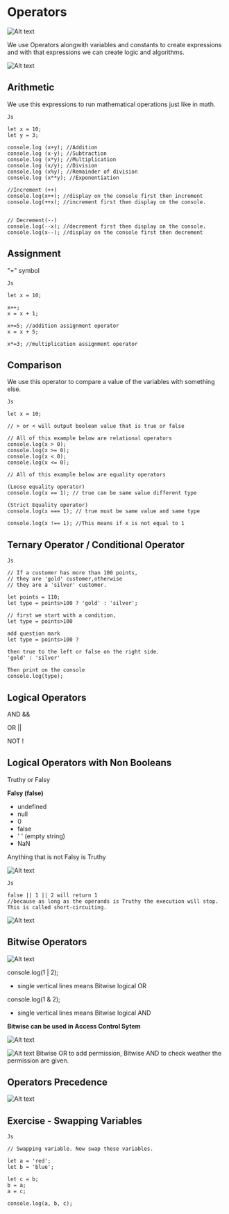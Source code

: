 # Operators

![Alt text](../Images/image-18.png)

We use Operators alongwith variables and constants to create expressions and with that expressions we can create logic and algorithms.

![Alt text](../Images/image-11.png)

## Arithmetic

We use this expressions to run mathematical operations just like in math.

```
Js

let x = 10;
let y = 3;

console.log (x+y); //Addition
console.log (x-y); //Subtraction
console.log (x*y); //Multiplication
console.log (x/y); //Division
console.log (x%y); //Remainder of division
console.log (x**y); //Exponentiation

//Increment (++)
console.log(x++); //display on the console first then increment
console.log(++x); //increment first then display on the console.


// Decrement(--)
console.log(--x); //decrement first then display on the console.
console.log(x--); //display on the console first then decrement
```

## Assignment

"=" symbol

```
Js

let x = 10;

x++;
x = x + 1;

x+=5; //addition assignment operator
x = x + 5;

x*=3; //multiplication assignment operator

```

## Comparison

We use this operator to compare a value of the variables with something else.

```
Js

let x = 10;

// > or < will output boolean value that is true or false

// All of this example below are relational operators
console.log(x > 0);
console.log(x >= 0);
console.log(x < 0);
console.log(x <= 0);

// All of this example below are equality operators

(Loose equality operator)
console.log(x == 1); // true can be same value different type 

(Strict Equality operator)
console.log(x === 1); // true must be same value and same type 

console.log(x !== 1); //This means if x is not equal to 1
```

## Ternary Operator / Conditional Operator

```
Js

// If a customer has more than 100 points,
// they are 'gold' customer,otherwise
// they are a 'silver' customer.

let points = 110;
let type = points>100 ? 'gold' : 'silver';

// first we start with a condition,
let type = points>100

add question mark 
let type = points>100 ?

then true to the left or false on the right side.
'gold' : 'silver'

Then print on the console
console.log(type);
```

## Logical Operators

AND &&

OR ||

NOT !

## Logical Operators with Non Booleans

Truthy or Falsy

**Falsy (false)**

- undefined
- null
- 0
- false
- ' ' (empty string)
- NaN

Anything that is not Falsy is Truthy

![Alt text](../Images/image-12.png)

```
Js

false || 1 || 2 will return 1
//because as long as the operands is Truthy the execution will stop. This is called short-circuiting.

```

![Alt text](../Images/image-13.png)

## Bitwise Operators

![Alt text](../Images/image-14.png)

console.log(1 | 2); 
* single vertical lines means Bitwise logical OR


console.log(1 & 2); 
* single vertical lines means Bitwise logical AND


**Bitwise can be used in Access Control Sytem**

![Alt text](../Images/image-15.png)

![Alt text](../Images/image-16.png)
Bitwise OR to add permission, Bitwise AND to check weather the permission are given.

## Operators Precedence

![Alt text](../Images/image-17.png)

## Exercise - Swapping Variables

```
Js

// Swapping variable. Now swap these variables.

let a = 'red';
let b = 'blue';

let c = b;
b = a;
a = c;

console.log(a, b, c);

```

